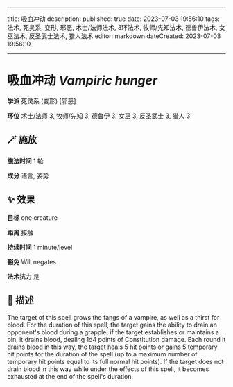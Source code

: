 
---
title: 吸血冲动
description: 
published: true
date: 2023-07-03 19:56:10
tags: 法术, 死灵系, 变形, 邪恶, 术士/法师法术, 3环法术, 牧师/先知法术, 德鲁伊法术, 女巫法术, 反圣武士法术, 猎人法术
editor: markdown
dateCreated: 2023-07-03 19:56:10

---

# **吸血冲动** *Vampiric hunger*

**学派** 死灵系 (变形) \[邪恶\] 

**环位** 术士/法师 3, 牧师/先知 3, 德鲁伊 3, 女巫 3, 反圣武士 3, 猎人 3

## 🪄 施放

**施法时间** 1 轮

**成分** 语言, 姿势

## ✨ 效果 

**目标** one creature 

**距离** 接触  

**持续时间** 1 minute/level 

**豁免** Will negates

**法术抗力** 是

## 📖 描述

The target of this spell grows the fangs of a vampire, as well as a thirst for blood. For the duration of this spell, the target gains the ability to drain an opponent's blood during a grapple; if the target establishes or maintains a pin, it drains blood, dealing 1d4 points of Constitution damage. Each round it drains blood in this way, the target heals 5 hit points or gains 5 temporary hit points for the duration of the spell (up to a maximum number of temporary hit points equal to its full normal hit points). If the target does not drain blood in this way while under the effects of this spell, it becomes exhausted at the end of the spell's duration.
    